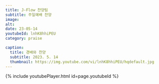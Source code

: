 ```yaml
---
title: J-Flow 찬양팀
subtitle: 주일예배 찬양
image:
alt:
date: 23-05-14
youtubeId: lnhK8hhiPEU
category: praise

caption:
  title: 경배와 찬양
  subtitle: 2023. 5. 14
  thumbnail: https://img.youtube.com/vi/lnhK8hhiPEU/hqdefault.jpg
---
```


{% include youtubePlayer.html id=page.youtubeId %}

